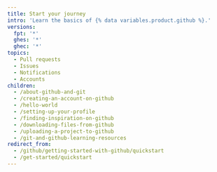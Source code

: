 ```yaml
---
title: Start your journey
intro: 'Learn the basics of {% data variables.product.github %}.'
versions:
  fpt: '*'
  ghes: '*'
  ghec: '*'
topics:
  - Pull requests
  - Issues
  - Notifications
  - Accounts
children:
  - /about-github-and-git
  - /creating-an-account-on-github
  - /hello-world
  - /setting-up-your-profile
  - /finding-inspiration-on-github
  - /downloading-files-from-github
  - /uploading-a-project-to-github
  - /git-and-github-learning-resources
redirect_from:
  - /github/getting-started-with-github/quickstart
  - /get-started/quickstart
--- 
```

